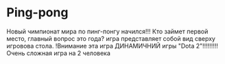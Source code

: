 # Ping-pong
Новый чимпионат мира по пинг-понгу начился!!! Кто займет первой место, главный вопрос это года?
игра представляет собой вид сверху игровова стола.
!Внимание эта игра ДИНАМИЧНИЙ игры "Dota 2"!!!!!!!!!
Очень сложная игра на 2 человека
